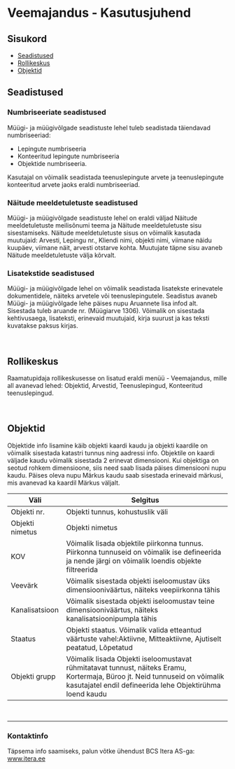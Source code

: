 # Veemajandus - Kasutusjuhend
## Sisukord

- [Seadistused](#seadistused)
- [Rollikeskus](#rollikeskus)
- [Objektid](#objektid)

## Seadistused

### Numbriseeriate seadistused
Müügi- ja müügivõlgade seadistuste lehel tuleb seadistada täiendavad numbriseeriad:
- Lepingute numbriseeria
- Konteeritud lepingute numbriseeria
- Objektide numbriseeria.

Kasutajal on võimalik seadistada teenuslepingute arvete ja teenuslepingute konteeritud arvete jaoks eraldi numbriseeriad.

### Näitude meeldetuletuste seadistused
Müügi- ja müügivõlgade seadistuste lehel on eraldi väljad Näitude meeldetuletuste meilisõnumi teema ja Näitude meeldetuletuste sisu sisestamiseks.
Näitude meeldetuletuste sisus on võimalik kasutada muutujaid: Arvesti, Lepingu nr., Kliendi nimi, objekti nimi, viimane näidu kuupäev, viimane näit, arvesti otstarve kohta. Muutujate täpne sisu avaneb Näitude meeldetuletuste välja kõrvalt. 

### Lisatekstide seadistused
Müügi- ja müügivõlgade lehel on võimalik seadistada lisatekste erinevatele dokumentidele, näiteks arvetele või teenuslepingutele.
Seadistus avaneb Müügi- ja müügivõlgade lehe päises nupu Aruannete lisa infod alt.
Sisestada tuleb aruande nr. (Müügiarve 1306). Võimalik on sisestada kehtivusaega, lisateksti, erinevaid muutujaid, kirja suurust ja kas teksti kuvatakse paksus kirjas.

<br/>


## Rollikeskus
Raamatupidaja rollikeskusesse on lisatud eraldi menüü - Veemajandus, mille all avanevad lehed: Objektid, Arvestid, Teenuslepingud, Konteeritud teenuslepingud.

<br/>

## Objektid
Objektide info lisamine käib objekti kaardi kaudu ja objekti kaardile on võimalik sisestada katastri tunnus ning aadressi info. Objektile on kaardi väljade kaudu võimalik sisestada 2 erinevat dimensiooni. Kui objektiga on seotud rohkem dimensioone, siis need saab lisada päises dimensiooni nupu kaudu. Päises oleva nupu Märkus kaudu saab sisestada erinevaid märkusi, mis avanevad ka kaardil Märkus väljalt.

|Väli|Selgitus|
|-|-|
|Objekti nr.|Objekti tunnus, kohustuslik väli |
|Objekti nimetus|Objekti nimetus|
|KOV|Võimalik lisada objektile piirkonna tunnus. Piirkonna tunnuseid on võimalik ise defineerida ja nende järgi on võimalik loendis objekte filtreerida|
|Veevärk|Võimalik sisestada objekti iseloomustav üks dimensiooniväärtus, näiteks veepiirkonna tähis|
|Kanalisatsioon|Võimalik sisestada objekti iseloomustav teine dimensiooniväärtus, näiteks kanalisatsioonipumpla tähis|
|Staatus|Objekti staatus. Võimalik valida etteantud väärtuste vahel:Aktiivne, Mitteaktiivne, Ajutiselt peatatud, Lõpetatud|
|Objekti grupp|Võimalik lisada Objekti iseloomustavat rühmitatavat tunnust, näiteks Eramu, Kortermaja, Büroo jt. Neid tunnuseid on võimalik kasutajatel endil defineerida lehe Objektirühma loend kaudu|

<br/>


---

### Kontaktinfo
Täpsema info saamiseks, palun võtke ühendust BCS Itera AS-ga:
<a href="https://www.itera.ee/" target="_blank">www.itera.ee</a>
